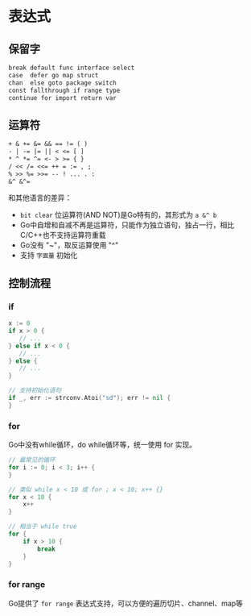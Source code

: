 # 表达式

## 保留字

```txt
break default func interface select
case  defer go map struct
chan  else goto package switch
const fallthrough if range type
continue for import return var
```

## 运算符

```txt
+ & += &= && == != ( )
- | -= |= || < <= [ ]
* ^ *= ^= <- > >= { }
/ << /= <<= ++ = := , ;
% >> %= >>= -- ! ... . :
&^ &^=
```

和其他语言的差异：
- `bit clear` 位运算符(AND NOT)是Go特有的，其形式为 `a &^ b`  
- Go中自增和自减不再是运算符，只能作为独立语句，独占一行，相比C/C++也不支持运算符重载
- Go没有 "~"，取反运算使用 "^"
- 支持 `字面量` 初始化

## 控制流程

### if

```go
x := 0  
if x > 0 {  
   // ...  
} else if x < 0 {  
   // ...  
} else {  
   // ...  
}

// 支持初始化语句
if _, err := strconv.Atoi("sd"); err != nil {  
}
```

### for

Go中没有while循环，do while循环等，统一使用 for 实现。

```go
// 最常见的循环
for i := 0; i < 3; i++ {
}

// 类似 while x < 10 或 for ; x < 10; x++ {}
for x < 10 {
	x++
}

// 相当于 while true
for {
	if x > 10 {
		break
	}
}
```

### for range

Go提供了 `for range` 表达式支持，可以方便的遍历切片、channel、map等
